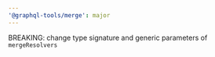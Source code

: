 ```yaml
---
'@graphql-tools/merge': major
---
```


BREAKING: change type signature and generic parameters of `mergeResolvers`
